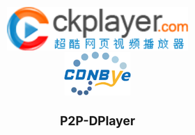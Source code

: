 <p align="center">
<img src="figs/logo.png" alt="CKPlayer" width="416.66">
<img src="figs/cdnbye.png" alt="CDNBye" width="152.23">
</p>
<h1 align="center">P2P-DPlayer</h1>
